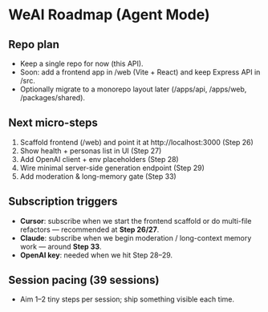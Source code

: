 # WeAI Roadmap (Agent Mode)

## Repo plan
- Keep a single repo for now (this API).
- Soon: add a frontend app in /web (Vite + React) and keep Express API in /src.
- Optionally migrate to a monorepo layout later (/apps/api, /apps/web, /packages/shared).

## Next micro-steps
1) Scaffold frontend (/web) and point it at http://localhost:3000  (Step 26)
2) Show health + personas list in UI (Step 27)
3) Add OpenAI client + env placeholders (Step 28)
4) Wire minimal server-side generation endpoint (Step 29)
5) Add moderation & long-memory gate (Step 33)

## Subscription triggers
- **Cursor**: subscribe when we start the frontend scaffold or do multi-file refactors — recommended at **Step 26/27**.
- **Claude**: subscribe when we begin moderation / long-context memory work — around **Step 33**.
- **OpenAI key**: needed when we hit Step 28–29.

## Session pacing (39 sessions)
- Aim 1–2 tiny steps per session; ship something visible each time.

